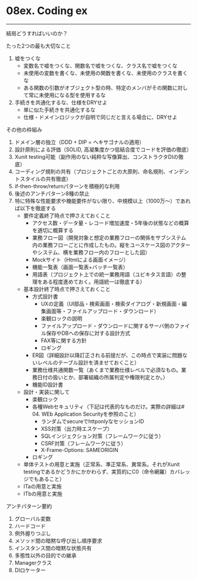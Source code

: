 # 08ex. Coding ex
________________________________________
結局どうすればいいのか？

たった2つの最も大切なこと

1. 嘘をつくな
    - 変数名で嘘をつくな、関数名で嘘をつくな、クラス名で嘘をつくな
    - 未使用の変数を書くな、未使用の関数を書くな、未使用のクラスを書くな
    - ある関数の引数がオブジェクト型の時、特定のメンバがその関数に対して常に未使用になる型を使用するな
2. 手続きを共通化するな、仕様をDRYせよ
    - 単に似た手続きを共通化するな
    - 仕様・ドメインロジックが自明で同じだと言える場合に、DRYせよ

その他の枠組み

1. ドメイン層の独立（DDD + DIP = ヘキサゴナルの適用）
2. 設計原則による評価（SOLID, 高凝集度かつ低結合度でコードを評価の徹底）
3. Xunit testing可能（副作用のない純粋な写像算出、コンストラクタDIの徹底）
4. コーディング規則の共有（プロジェクトごとの大原則、命名規則、インデントスタイルの共有徹底）
5. if-then-throw/returnパターンを積極的な利用
6. 後述のアンチパターン8種の禁止
7. 特に特殊な性能要求や機能要件がない限り、中規模以上（1000万～）であれば以下を徹底する
    - 要件定義終了時点で押さえておくこと
        - アクセス数・データ量・レコード増加速度・5年後の状態などの概算を適切に概算する
        - 業務フロー図（開発対象と想定の業務フローの関係をサブシステム内の業務フローごとに作成したもの。縦をユースケース図のアクターやシステム、横を業務フロー内のフローとした図）
        - Mockサイト（Htmlによる画面イメージ）
        - 機能一覧表（画面一覧表+バッチ一覧表）
        - 用語表（プロジェクト上での統一業務用語（ユビキタス言語）の整理をある程度進めておく。用語統一は徹底する）
    - 基本設計終了時点で押さえておくこと
        - 方式設計書
            - UXの定義（UI部品・検索画面・検索ダイアログ・新規画面・編集画面等・ファイルアップロード・ダウンロード）
            - 楽観ロックの説明
            - ファイルアップロード・ダウンロードに関するサーバ側のファイル保存やDBへの保存に対する設計方式
            - FAX等に関する方針
            - ロギング
        - ER図（詳細設計以降訂正される前提だが、この時点で実装に問題ないレベルのテーブル設計を済ませておくこと）
        - 業務仕様共通関数一覧（あくまで業務仕様レベルで必須なもの。業務日付の扱いとか、部署組織の所属判定や権限判定とか。）
        - 機能ID設計書
    - 設計・実装に関して
        - 楽観ロック
        - 各種Webセキュリティ（下記は代表的なものだけ。実際の詳細は# 04. WEb Application Securityを参照のこと）
            - ランダムでsecureでhttponlyなセッションID
            - XSS対策（出力時エスケープ）
            - SQLインジェクション対策（フレームワークに従う）
            - CSRF対策（フレームワークに従う）
            - X-Frame-Options: SAMEORIGIN
        - ロギング
    - 単体テストの用意と実施（正常系、準正常系、異常系。それがXunit testingであるかどうかにかかわらず、実質的にC0（命令網羅）カバレッジでもあること）
    - ITaの用意と実施
    - ITbの用意と実施

アンチパターン要約

1. グローバル変数
2. ハードコード
3. 例外握りつぶし
4. メソッド間の暗黙な呼び出し順序要求
5. インスタンス間の暗黙な状態共有
6. 多態性以外の目的での継承
7. Managerクラス
8. DIロケーター